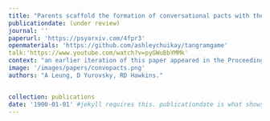 ```yaml
---
title: "Parents scaffold the formation of conversational pacts with their children."
publicationdate: (under review)
journal: ''
paperurl: 'https://psyarxiv.com/4fpr3'
openmaterials: 'https://github.com/ashleychuikay/tangramgame'
talk:'https://www.youtube.com/watch?v=pyGWuBbYMMk'
context: "an earlier iteration of this paper appeared in the Proceedings of the 42nd Annual Conference of the Cognitive Science Society."
image: '/images/papers/convopacts.png'
authors: "A Leung, D Yurovsky, RD Hawkins."


collection: publications
date: '1900-01-01' #jekyll requires this. publicationdate is what shows up
---
```

